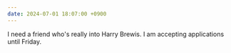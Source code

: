 ```yaml
---
date: 2024-07-01 18:07:00 +0900
---
```


I need a friend who's really into Harry Brewis. I am accepting applications until Friday.
